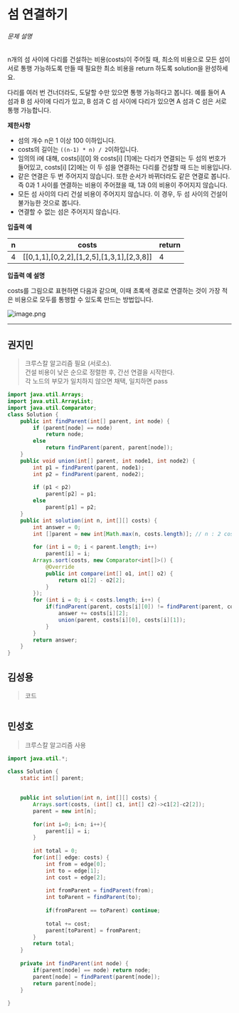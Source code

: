 # 섬 연결하기



###### 문제 설명

n개의 섬 사이에 다리를 건설하는 비용(costs)이 주어질 때, 최소의 비용으로 모든 섬이 서로 통행 가능하도록 만들 때 필요한 최소 비용을 return 하도록 solution을 완성하세요.

다리를 여러 번 건너더라도, 도달할 수만 있으면 통행 가능하다고 봅니다. 예를 들어 A 섬과 B 섬 사이에 다리가 있고, B 섬과 C 섬 사이에 다리가 있으면 A 섬과 C 섬은 서로 통행 가능합니다.

**제한사항**

- 섬의 개수 n은 1 이상 100 이하입니다.
- costs의 길이는 `((n-1) * n) / 2`이하입니다.
- 임의의 i에 대해, costs[i][0] 와 costs[i] [1]에는 다리가 연결되는 두 섬의 번호가 들어있고, costs[i] [2]에는 이 두 섬을 연결하는 다리를 건설할 때 드는 비용입니다.
- 같은 연결은 두 번 주어지지 않습니다. 또한 순서가 바뀌더라도 같은 연결로 봅니다. 즉 0과 1 사이를 연결하는 비용이 주어졌을 때, 1과 0의 비용이 주어지지 않습니다.
- 모든 섬 사이의 다리 건설 비용이 주어지지 않습니다. 이 경우, 두 섬 사이의 건설이 불가능한 것으로 봅니다.
- 연결할 수 없는 섬은 주어지지 않습니다.

**입출력 예**

| n    | costs                                     | return |
| ---- | ----------------------------------------- | ------ |
| 4    | [[0,1,1],[0,2,2],[1,2,5],[1,3,1],[2,3,8]] | 4      |

**입출력 예 설명**

costs를 그림으로 표현하면 다음과 같으며, 이때 초록색 경로로 연결하는 것이 가장 적은 비용으로 모두를 통행할 수 있도록 만드는 방법입니다.

![image.png](https://grepp-programmers.s3.amazonaws.com/files/production/13e2952057/f2746a8c-527c-4451-9a73-42129911fe17.png)





---------------





## 권지민

> 크루스칼 알고리즘 필요 (서로소).  
> 건설 비용이 낮은 순으로 정렬한 후, 간선 연결을 시작한다.  
> 각 노드의 부모가 일치하지 않으면 채택, 일치하면 pass

```java
import java.util.Arrays;
import java.util.ArrayList;
import java.util.Comparator;
class Solution {
    public int findParent(int[] parent, int node) {
        if (parent[node] == node)
            return node;
        else
            return findParent(parent, parent[node]);
    }
    public void union(int[] parent, int node1, int node2) {
        int p1 = findParent(parent, node1);
        int p2 = findParent(parent, node2);
        
        if (p1 < p2)
            parent[p2] = p1;
        else
            parent[p1] = p2;
    } 
    public int solution(int n, int[][] costs) {
        int answer = 0;
        int []parent = new int[Math.max(n, costs.length)]; // n : 2 costs[0, 1, 1]인경우 대비
        
        for (int i = 0; i < parent.length; i++)
            parent[i] = i;
        Arrays.sort(costs, new Comparator<int[]>() {
            @Override
            public int compare(int[] o1, int[] o2) {
                return o1[2] - o2[2];
            }
        });
        for (int i = 0; i < costs.length; i++) {
            if(findParent(parent, costs[i][0]) != findParent(parent, costs[i][1])) { // 사이클 판단
                answer += costs[i][2];
                union(parent, costs[i][0], costs[i][1]);
            }
        }
        return answer;
    }
}
```





## 김성용

> 코드

```python

```





## 민성호

> 크루스칼 알고리즘 사용

```java
import java.util.*;

class Solution {
    static int[] parent;
    
    
    public int solution(int n, int[][] costs) {
        Arrays.sort(costs, (int[] c1, int[] c2)->c1[2]-c2[2]);
        parent = new int[n];
        
        for(int i=0; i<n; i++){
            parent[i] = i;
        }
        
        int total = 0;
        for(int[] edge: costs) {
            int from = edge[0];
            int to = edge[1];
            int cost = edge[2];
            
            int fromParent = findParent(from);
            int toParent = findParent(to);
            
            if(fromParent == toParent) continue;
            
            total += cost;
            parent[toParent] = fromParent;
        }
        return total;
    }
    
    private int findParent(int node) {
        if(parent[node] == node) return node;
        parent[node] = findParent(parent[node]);
        return parent[node];
    }
    
}
```
